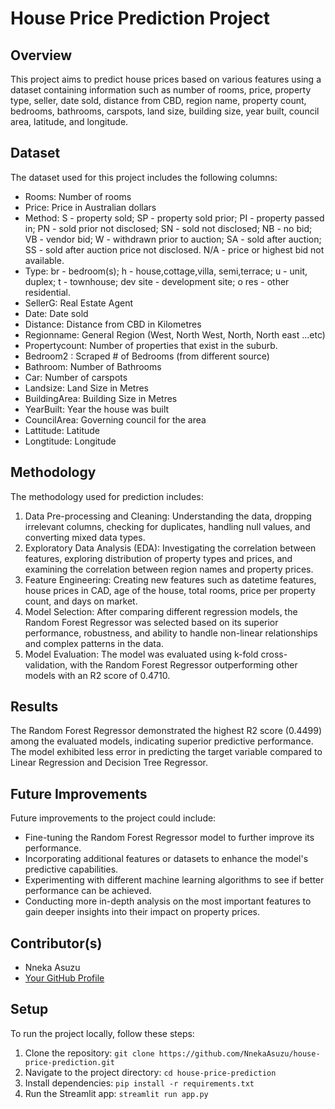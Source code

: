 # House Price Prediction Project

## Overview
This project aims to predict house prices based on various features using a dataset containing information such as number of rooms, price, property type, seller, date sold, distance from CBD, region name, property count, bedrooms, bathrooms, carspots, land size, building size, year built, council area, latitude, and longitude.

## Dataset
The dataset used for this project includes the following columns:
- Rooms: Number of rooms
- Price: Price in Australian dollars
- Method: S - property sold; SP - property sold prior; PI - property passed in; PN - sold prior not disclosed; SN - sold not disclosed; NB - no bid; VB - vendor bid; W - withdrawn prior to auction; SA - sold after auction; SS - sold after auction price not disclosed. N/A - price or highest bid not available.
- Type: br - bedroom(s); h - house,cottage,villa, semi,terrace; u - unit, duplex; t - townhouse; dev site - development site; o res - other residential.
- SellerG: Real Estate Agent
- Date: Date sold
- Distance: Distance from CBD in Kilometres
- Regionname: General Region (West, North West, North, North east …etc)
- Propertycount: Number of properties that exist in the suburb.
- Bedroom2 : Scraped # of Bedrooms (from different source)
- Bathroom: Number of Bathrooms
- Car: Number of carspots
- Landsize: Land Size in Metres
- BuildingArea: Building Size in Metres
- YearBuilt: Year the house was built
- CouncilArea: Governing council for the area
- Lattitude: Latitude
- Longtitude: Longitude

## Methodology
The methodology used for prediction includes:
1. Data Pre-processing and Cleaning: Understanding the data, dropping irrelevant columns, checking for duplicates, handling null values, and converting mixed data types.
2. Exploratory Data Analysis (EDA): Investigating the correlation between features, exploring distribution of property types and prices, and examining the correlation between region names and property prices.
3. Feature Engineering: Creating new features such as datetime features, house prices in CAD, age of the house, total rooms, price per property count, and days on market.
4. Model Selection: After comparing different regression models, the Random Forest Regressor was selected based on its superior performance, robustness, and ability to handle non-linear relationships and complex patterns in the data.
5. Model Evaluation: The model was evaluated using k-fold cross-validation, with the Random Forest Regressor outperforming other models with an R2 score of 0.4710.

## Results
The Random Forest Regressor demonstrated the highest R2 score (0.4499) among the evaluated models, indicating superior predictive performance. The model exhibited less error in predicting the target variable compared to Linear Regression and Decision Tree Regressor.

## Future Improvements
Future improvements to the project could include:
- Fine-tuning the Random Forest Regressor model to further improve its performance.
- Incorporating additional features or datasets to enhance the model's predictive capabilities.
- Experimenting with different machine learning algorithms to see if better performance can be achieved.
- Conducting more in-depth analysis on the most important features to gain deeper insights into their impact on property prices.

## Contributor(s)
- Nneka Asuzu
- [Your GitHub Profile](https://github.com/NnekaAsuzu)

## Setup
To run the project locally, follow these steps:
1. Clone the repository: `git clone https://github.com/NnekaAsuzu/house-price-prediction.git`
2. Navigate to the project directory: `cd house-price-prediction`
3. Install dependencies: `pip install -r requirements.txt`
4. Run the Streamlit app: `streamlit run app.py`
